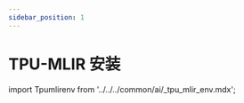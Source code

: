 ```yaml
---
sidebar_position: 1
---
```


# TPU-MLIR 安装

import Tpumlirenv from '../../../common/ai/\_tpu_mlir_env.mdx';

<Tpumlirenv />